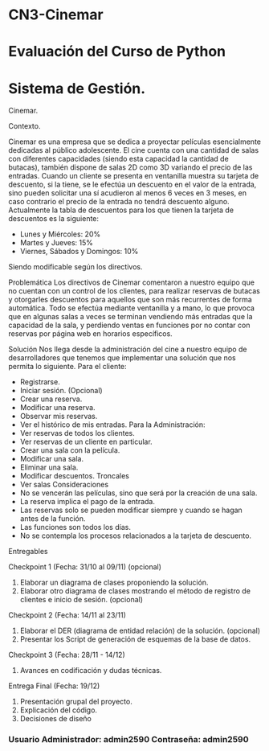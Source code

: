 # CN3-Cinemar
# Evaluación del Curso de Python

# Sistema de Gestión.

Cinemar.

Contexto.

Cinemar es una empresa que se dedica a proyectar películas esencialmente
dedicadas al público adolescente.
El cine cuenta con una cantidad de salas con diferentes capacidades (siendo
esta capacidad la cantidad de butacas), también dispone de salas 2D como 3D
variando el precio de las entradas.
Cuando un cliente se presenta en ventanilla muestra su tarjeta de descuento, si
la tiene, se le efectúa un descuento en el valor de la entrada, sino pueden solicitar una
sí acudieron al menos 6 veces en 3 meses, en caso contrario el precio de la entrada no
tendrá descuento alguno.
Actualmente la tabla de descuentos para los que tienen la tarjeta de
descuentos es la siguiente:
- Lunes y Miércoles: 20%
- Martes y Jueves: 15%
- Viernes, Sábados y Domingos: 10%

Siendo modificable según los directivos.

Problemática
Los directivos de Cinemar comentaron a nuestro equipo que no cuentan con un
control de los clientes, para realizar reservas de butacas y otorgarles descuentos para
aquellos que son más recurrentes de forma automática.
Todo se efectúa mediante ventanilla y a mano, lo que provoca que en algunas
salas a veces se terminan vendiendo más entradas que la capacidad de la sala, y
perdiendo ventas en funciones por no contar con reservas por página web en horarios
específicos.

Solución
Nos llega desde la administración del cine a nuestro equipo de desarrolladores
que tenemos que implementar una solución que nos permita lo siguiente.
Para el cliente:
- Registrarse.
- Iniciar sesión. (Opcional)
- Crear una reserva.
- Modificar una reserva.
- Observar mis reservas.
- Ver el histórico de mis entradas.
Para la Administración:
- Ver reservas de todos los clientes.
- Ver reservas de un cliente en particular.
- Crear una sala con la película.
- Modificar una sala.
- Eliminar una sala.
- Modificar descuentos.
Troncales
- Ver salas
Consideraciones
- No se vencerán las películas, sino que será por la creación de una sala.
- La reserva implica el pago de la entrada.
- Las reservas solo se pueden modificar siempre y cuando se hagan antes de la
función.
- Las funciones son todos los días.
- No se contempla los procesos relacionados a la tarjeta de descuento.

Entregables

Checkpoint 1 (Fecha: 31/10 al 09/11) (opcional)
1) Elaborar un diagrama de clases proponiendo la solución.
2) Elaborar otro diagrama de clases mostrando el método de registro de clientes e inicio de sesión. (opcional)

Checkpoint 2 (Fecha: 14/11 al 23/11)
1) Elaborar el DER (diagrama de entidad relación) de la solución. (opcional)
2) Presentar los Script de generación de esquemas de la base de datos.

Checkpoint 3 (Fecha: 28/11 - 14/12)
1) Avances en codificación y dudas técnicas.

Entrega Final (Fecha: 19/12)
1) Presentación grupal del proyecto.
2) Explicación del código.
3) Decisiones de diseño


### Usuario Administrador: admin2590 Contraseña: admin2590
